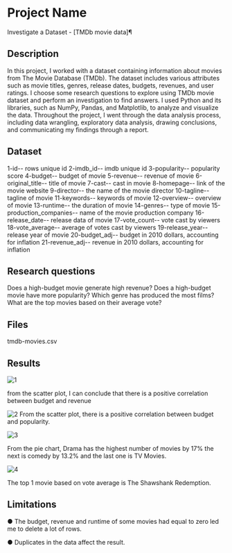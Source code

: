 # Project Name
Investigate a Dataset - [TMDb movie data]¶
## Description
In this project, I worked with a dataset containing information about movies from The Movie Database (TMDb). The dataset includes various attributes such as movie titles, genres, release dates, budgets, revenues, and user ratings.
I choose some research questions to explore using TMDb movie dataset and perform an investigation to find answers. I used Python and its libraries, such as NumPy, Pandas, and Matplotlib, to analyze and visualize the data.
Throughout the project,  I went through the data analysis process, including data wrangling, exploratory data analysis, drawing conclusions, and communicating my findings through a report.
## Dataset 
1-id-- rows unique id
2-imdb_id-- imdb unique id
3-popularity-- popularity score
4-budget-- budget of movie
5-revenue-- revenue of movie
6-original_title-- title of movie
7-cast-- cast in movie
8-homepage-- link of the movie website
9-director-- the name of the movie director
10-tagline-- tagline of movie
11-keywords-- keywords of movie
12-overview-- overview of movie
13-runtime-- the duration of movie
14-genres-- type of movie
15-production_companies-- name of the movie production company
16-release_date-- release data of movie
17-vote_count-- vote cast by viewers
18-vote_average-- average of votes cast by viewers
19-release_year-- release year of movie
20-budget_adj-- budget in 2010 dollars, accounting for inflation
21-revenue_adj-- revenue in 2010 dollars, accounting for inflation
## Research questions
Does a high-budget movie generate high revenue?
Does a high-budget movie have more popularity?
Which genre has produced the most films?
What are the top movies based on their average vote?
## Files
tmdb-movies.csv
## Results

![1](https://github.com/SaraAlqt/Investigate_Dataset/assets/141185254/7966b79f-86b8-4974-ae65-7c9ed8f0f8bb)

from the scatter plot, I can conclude that there is a positive correlation between budget and revenue


![2](https://github.com/SaraAlqt/Investigate_Dataset/assets/141185254/b0c72e42-ca3a-44a5-818f-e93159353f3a)
From the scatter plot, there is a positive correlation between budget and popularity.


![3](https://github.com/SaraAlqt/Investigate_Dataset/assets/141185254/2564ff70-6e28-43cd-851e-7f20e9211733)


From the pie chart, Drama has the highest number of movies by 17% the next is comedy by 13.2% and the last one is TV Movies.


![4](https://github.com/SaraAlqt/Investigate_Dataset/assets/141185254/829892f8-8fc0-4780-a132-405f7a1970a3)


The top 1 movie based on vote average is The Shawshank Redemption.


## Limitations
● The budget, revenue and runtime of some movies had equal to zero led me to delete a lot of rows.

● Duplicates in the data affect the result.
